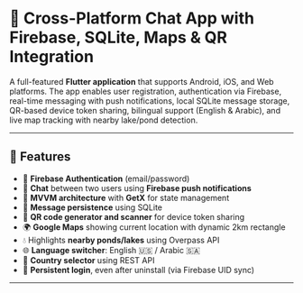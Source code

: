 # 📱 Cross-Platform Chat App with Firebase, SQLite, Maps & QR Integration

A full-featured **Flutter application** that supports Android, iOS, and Web platforms. The app enables user registration, authentication via Firebase, real-time messaging with push notifications, local SQLite message storage, QR-based device token sharing, bilingual support (English & Arabic), and live map tracking with nearby lake/pond detection.

---

## 🚀 Features

- 🔐 **Firebase Authentication** (email/password)
- 💬 **Chat** between two users using **Firebase push notifications**
- 🧠 **MVVM architecture** with **GetX** for state management
- 🧾 **Message persistence** using SQLite
- 📸 **QR code generator and scanner** for device token sharing
- 🌍 **Google Maps** showing current location with dynamic 2km rectangle
- 💧 Highlights **nearby ponds/lakes** using Overpass API
- 🌐 **Language switcher**: English 🇺🇸 / Arabic 🇸🇦
- 🧾 **Country selector** using REST API
- 🔄 **Persistent login**, even after uninstall (via Firebase UID sync)

---

